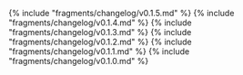 ﻿{% include "fragments/changelog/v0.1.5.md" %}
{% include "fragments/changelog/v0.1.4.md" %}
{% include "fragments/changelog/v0.1.3.md" %}
{% include "fragments/changelog/v0.1.2.md" %}
{% include "fragments/changelog/v0.1.1.md" %}
{% include "fragments/changelog/v0.1.0.md" %}
